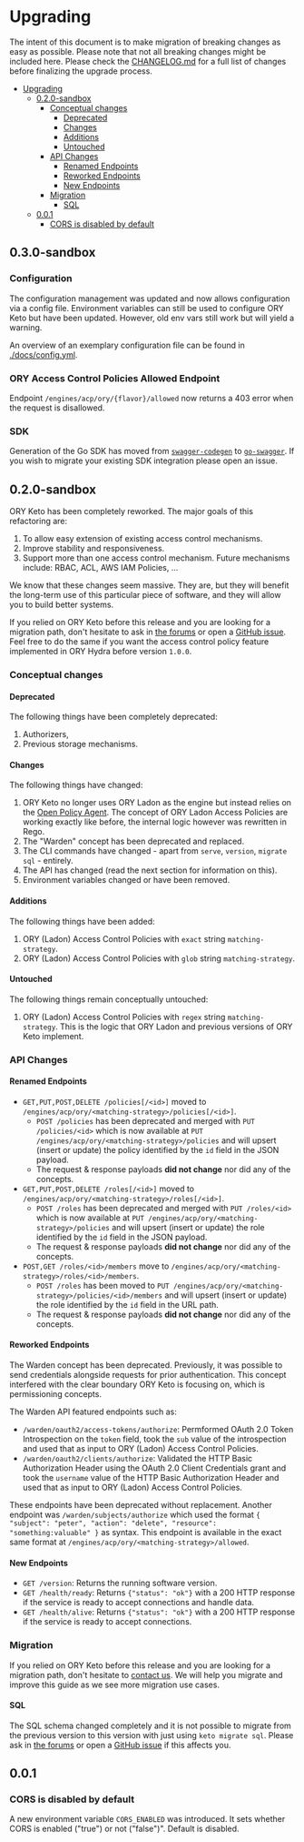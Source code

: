 # Upgrading

The intent of this document is to make migration of breaking changes as easy as possible. Please note that not all
breaking changes might be included here. Please check the [CHANGELOG.md](./CHANGELOG.md) for a full list of changes
before finalizing the upgrade process.

<!-- START doctoc generated TOC please keep comment here to allow auto update -->
<!-- DON'T EDIT THIS SECTION, INSTEAD RE-RUN doctoc TO UPDATE -->

- [Upgrading](#upgrading)
  - [0.2.0-sandbox](#020-sandbox)
    - [Conceptual changes](#conceptual-changes)
      - [Deprecated](#deprecated)
      - [Changes](#changes)
      - [Additions](#additions)
      - [Untouched](#untouched)
    - [API Changes](#api-changes)
      - [Renamed Endpoints](#renamed-endpoints)
      - [Reworked Endpoints](#reworked-endpoints)
      - [New Endpoints](#new-endpoints)
    - [Migration](#migration)
      - [SQL](#sql)
  - [0.0.1](#001)
    - [CORS is disabled by default](#cors-is-disabled-by-default)

<!-- END doctoc generated TOC please keep comment here to allow auto update -->

## 0.3.0-sandbox

### Configuration

The configuration management was updated and now allows configuration via a config file. Environment
variables can still be used to configure ORY Keto but have been updated. However, old env vars still work
but will yield a warning.

An overview of an exemplary configuration file can be found
in [./docs/config.yml](https://github.com/ory/hydra/blob/master/docs/config.yaml).

### ORY Access Control Policies Allowed Endpoint

Endpoint `/engines/acp/ory/{flavor}/allowed` now returns a 403 error when the request is disallowed.

### SDK

Generation of the Go SDK has moved from [`swagger-codegen`](https://github.com/swagger-api/swagger-codegen)
to [`go-swagger`](https://github.com/go-swagger/go-swagger). If you wish to migrate your existing SDK
integration please open an issue.

## 0.2.0-sandbox

ORY Keto has been completely reworked. The major goals of this refactoring are:

1. To allow easy extension of existing access control mechanisms.
2. Improve stability and responsiveness.
3. Support more than one access control mechanism. Future mechanisms include: RBAC, ACL, AWS IAM Policies, ...

We know that these changes seem massive. They are, but they will benefit the long-term use of this particular piece
of software, and they will allow you to build better systems.

If you relied on ORY Keto before this release and you are looking for a migration path, don't hesitate to
ask in [the forums](https://community.ory.sh/) or open a [GitHub issue](https://github.com/ory/keto/issues/new/). Feel
free to do the same if you want the access control policy feature implemented in ORY Hydra before version `1.0.0`.

### Conceptual changes

#### Deprecated

The following things have been completely deprecated:

1. Authorizers,
2. Previous storage mechanisms.

#### Changes

The following things have changed:

1. ORY Keto no longer uses ORY Ladon as the engine but instead relies on the [Open Policy Agent](http://openpolicyagent.org/).
The concept of ORY Ladon Access Policies are working exactly like before, the internal logic however was rewritten in Rego.
2. The "Warden" concept has been deprecated and replaced.
3. The CLI commands have changed - apart from `serve`, `version`, `migrate sql` - entirely.
4. The API has changed (read the next section for information on this).
5. Environment variables changed or have been removed.

#### Additions

The following things have been added:

1. ORY (Ladon) Access Control Policies with `exact` string `matching-strategy`.
2. ORY (Ladon) Access Control Policies with `glob` string `matching-strategy`.

#### Untouched

The following things remain conceptually untouched:

1. ORY (Ladon) Access Control Policies with `regex` string `matching-strategy`. This is the logic that ORY Ladon and previous
versions of ORY Keto implement.

### API Changes

#### Renamed Endpoints

* `GET,PUT,POST,DELETE /policies[/<id>]` moved to `/engines/acp/ory/<matching-strategy>/policies[/<id>]`.
  * `POST /policies` has been deprecated and merged with `PUT /policies/<id>` which is now available at `PUT /engines/acp/ory/<matching-strategy>/policies`
    and will upsert (insert or update) the policy identified by the `id` field in the JSON payload.
  * The request & response payloads **did not change** nor did any of the concepts.
* `GET,PUT,POST,DELETE /roles[/<id>]` moved to  `/engines/acp/ory/<matching-strategy>/roles[/<id>]`.
  * `POST /roles` has been deprecated and merged with `PUT /roles/<id>` which is now available at `PUT /engines/acp/ory/<matching-strategy>/policies`
    and will upsert (insert or update) the role identified by the `id` field in the JSON payload.
  * The request & response payloads **did not change** nor did any of the concepts.
* `POST,GET /roles/<id>/members` move to `/engines/acp/ory/<matching-strategy>/roles/<id>/members`.
  * `POST /roles` has been moved to `PUT /engines/acp/ory/<matching-strategy>/policies/<id>/members`
    and will upsert (insert or update) the role identified by the `id` field in the URL path.
  * The request & response payloads **did not change** nor did any of the concepts.

#### Reworked Endpoints

The Warden concept has been deprecated. Previously, it was possible to send credentials alongside requests for
prior authentication. This concept interfered with the clear boundary ORY Keto is focusing on, which is permissioning
concepts.

The Warden API featured endpoints such as:

* `/warden/oauth2/access-tokens/authorize`: Permformed OAuth 2.0 Token Introspection on the `token` field, took the `sub` value
of the introspection and used that as input to ORY (Ladon) Access Control Policies.
* `/warden/oauth2/clients/authorize`: Validated the HTTP Basic Authorization Header using the OAuth 2.0 Client Credentials
grant and took the `username` value of the  HTTP Basic Authorization Header and used that as input to ORY (Ladon) Access Control Policies.

These endpoints have been deprecated without replacement. Another endpoint was `/warden/subjects/authorize` which
used the format `{ "subject": "peter", "action": "delete", "resource": "something:valuable" }` as syntax. This endpoint
is available in the exact same format at `/engines/acp/ory/<matching-strategy>/allowed`.

#### New Endpoints

* `GET /version`: Returns the running software version.
* `GET /health/ready`: Returns `{"status": "ok"}` with a 200 HTTP response if the service is ready to accept connections and handle data.
* `GET /health/alive`: Returns `{"status": "ok"}` with a 200 HTTP response if the service is ready to accept connections.

### Migration

If you relied on ORY Keto before this release and you are looking for a migration path,
don't hesitate to [contact us](mailto:hi@ory.sh). We will help you migrate and improve this guide as we see more migration
use cases.

#### SQL

The SQL schema changed completely and it is not possible to migrate from the previous version to this version
with just using `keto migrate sql`. Please ask in [the forums](https://community.ory.sh/) or open a
[GitHub issue](https://github.com/ory/keto/issues/new/) if this affects you.

## 0.0.1

### CORS is disabled by default

A new environment variable `CORS_ENABLED` was introduced. It sets whether CORS is enabled ("true") or not ("false")".
Default is disabled.
